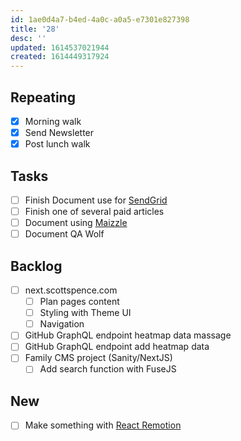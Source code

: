 ```yaml
---
id: 1ae0d4a7-b4ed-4a0c-a0a5-e7301e827398
title: '28'
desc: ''
updated: 1614537021944
created: 1614449317924
---
```


## Repeating

- [x] Morning walk
- [x] Send Newsletter
- [x] Post lunch walk

## Tasks

- [ ] Finish Document use for [SendGrid]
- [ ] Finish one of several paid articles
- [ ] Document using [Maizzle]
- [ ] Document QA Wolf

## Backlog

- [ ] next.scottspence.com
  - [ ] Plan pages content
  - [ ] Styling with Theme UI
  - [ ] Navigation
- [ ] GitHub GraphQL endpoint heatmap data massage
- [ ] GitHub GraphQL endpoint add heatmap data
- [ ] Family CMS project (Sanity/NextJS)
  - [ ] Add search function with FuseJS

## New

- [ ] Make something with [React Remotion]

<!-- Links -->

[react remotion]:
  https://twitter.com/JNYBGR/status/1358824089960542208
[maizzle]: https://maizzle.com/
[sendgrid]: https://app.sendgrid.com
